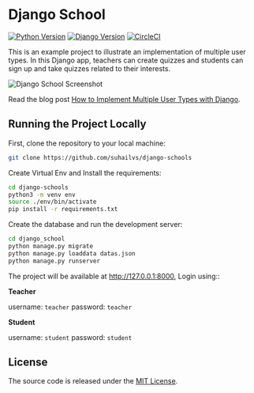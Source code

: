 # Django School

[![Python Version](https://img.shields.io/badge/python-3.6-brightgreen.svg)](https://python.org)
[![Django Version](https://img.shields.io/badge/django-3.0-brightgreen.svg)](https://djangoproject.com)
[![CircleCI](https://circleci.com/gh/suhailvs/django-schools.svg?style=svg)](https://circleci.com/gh/suhailvs/django-schools)

This is an example project to illustrate an implementation of multiple user types. In this Django app, teachers can create quizzes and students can sign up and take quizzes related to their interests.

![Django School Screenshot](https://simpleisbetterthancomplex.com/media/2018/01/teacher-quiz.png)

Read the blog post [How to Implement Multiple User Types with Django](https://simpleisbetterthancomplex.com/tutorial/2018/01/18/how-to-implement-multiple-user-types-with-django.html).

## Running the Project Locally

First, clone the repository to your local machine:

```bash
git clone https://github.com/suhailvs/django-schools
```

Create Virtual Env and Install the requirements:

```bash
cd django-schools
python3 -m venv env
source ./env/bin/activate
pip install -r requirements.txt
```

Create the database and run the development server:

```bash
cd django_school
python manage.py migrate
python manage.py loaddata datas.json
python manage.py runserver
```

The project will be available at http://127.0.0.1:8000, Login using::

**Teacher**

username: `teacher`
password: `teacher`

**Student**

username: `student`
password: `student`


## License

The source code is released under the [MIT License](https://github.com/sibtc/django-multiple-user-types-example/blob/master/LICENSE).
